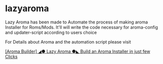 # lazyaroma
Lazy Aroma has been made to Automate the process of making aroma Installer for Roms/Mods. It'll will write the code necessary for aroma-config and updater-script according to users choice


For Details about Aroma and the automation script please visit

[[Aroma Builder] ◢● Lazy Aroma ●◣ Build an Aroma Installer in just few Clicks](http://forum.xda-developers.com/showthread.php?t=2744346)

